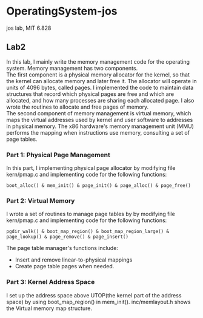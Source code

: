 # OperatingSystem-jos
 jos lab, MIT 6.828
## Lab2
In this lab, I mainly write the memory management code for the operating system. Memory management has two components.<br>
The first component is a physical memory allocator for the kernel, so that the kernel can allocate memory and later free it. The allocator will operate in units of 4096 bytes, called pages. I implemented the code to maintain data structures that record which physical pages are free and which are allocated, and how many processes are sharing each allocated page. I also wrote the routines to allocate and free pages of memory.<br>
The second component of memory management is virtual memory, which maps the virtual addresses used by kernel and user software to addresses in physical memory. The x86 hardware's memory management unit (MMU) performs the mapping when instructions use memory, consulting a set of page tables. 
### Part 1: Physical Page Management
In this part, I implementing physical page allocator by modifying file kern/pmap.c and implementing code for the following functions:
```
boot_alloc() & mem_init() & page_init() & page_alloc() & page_free()
```
### Part 2: Virtual Memory
I wrote a set of routines to manage page tables by by modifying file kern/pmap.c and implementing code for the following functions:
```
pgdir_walk() & boot_map_region() & boot_map_region_large() & page_lookup() & page_remove() & page_insert()
```
The page table manager's functions include:
- Insert and remove linear-to-physical mappings
- Create page table pages when needed.
### Part 3: Kernel Address Space
I set up the address space above UTOP(the kernel part of the address space) by using boot_map_region() in mem_init(). inc/memlayout.h shows the Virtual memory map structure.

